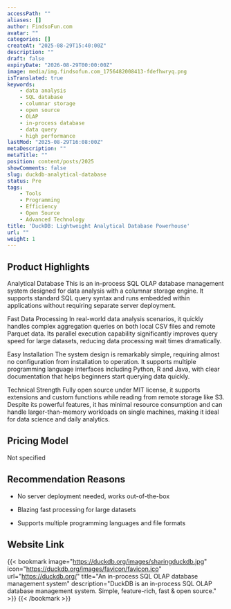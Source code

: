 ```yaml
---
accessPath: ""
aliases: []
author: FindsoFun.com
avatar: ""
categories: []
createAt: "2025-08-29T15:40:00Z"
description: ""
draft: false
expiryDate: "2026-08-29T00:00:00Z"
image: media/img.findsofun.com_1756482008413-fdefhwryq.png
isTranslated: true
keywords:
    - data analysis
    - SQL database
    - columnar storage
    - open source
    - OLAP
    - in-process database
    - data query
    - high performance
lastMod: "2025-08-29T16:08:00Z"
metaDescription: ""
metaTitle: ""
position: content/posts/2025
showComments: false
slug: duckdb-analytical-database
status: Pre
tags:
    - Tools
    - Programming
    - Efficiency
    - Open Source
    - Advanced Technology
title: 'DuckDB: Lightweight Analytical Database Powerhouse'
url: ""
weight: 1
---
```

## Product Highlights
Analytical Database
This is an in-process SQL OLAP database management system designed for data analysis with a columnar storage engine. It supports standard SQL query syntax and runs embedded within applications without requiring separate server deployment.

Fast Data Processing
In real-world data analysis scenarios, it quickly handles complex aggregation queries on both local CSV files and remote Parquet data. Its parallel execution capability significantly improves query speed for large datasets, reducing data processing wait times dramatically.

Easy Installation
The system design is remarkably simple, requiring almost no configuration from installation to operation. It supports multiple programming language interfaces including Python, R and Java, with clear documentation that helps beginners start querying data quickly.

Technical Strength
Fully open source under MIT license, it supports extensions and custom functions while reading from remote storage like S3. Despite its powerful features, it has minimal resource consumption and can handle larger-than-memory workloads on single machines, making it ideal for data science and daily analytics.

## Pricing Model
<!--more-->Not specified

## Recommendation Reasons
- No server deployment needed, works out-of-the-box

- Blazing fast processing for large datasets

- Supports multiple programming languages and file formats

## Website Link
{{< bookmark image="https://duckdb.org/images/sharingduckdb.jpg" icon="https://duckdb.org/images/favicon/favicon.ico" url="https://duckdb.org/" title="An in-process SQL OLAP database management system" description="DuckDB is an in-process SQL OLAP database management system. Simple, feature-rich, fast & open source." >}}
{{< /bookmark >}}


